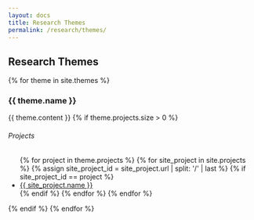 ```yaml
---
layout: docs
title: Research Themes
permalink: /research/themes/
---
```

## Research Themes

{% for theme in site.themes %}
### {{ theme.name }}
{{ theme.content }}
{% if theme.projects.size > 0 %}
<h6>Projects</h6>
<ul>
{% for project in theme.projects %}
{% for site_project in site.projects %}
{% assign site_project_id = site_project.url | split: '/' | last %}
{% if site_project_id == project %}
<li><a href="{{ site_project.url }}">{{ site_project.name }}</a></li>
{% endif %}
{% endfor %}
{% endfor %}
</ul>
{% endif %}
{% endfor %}
